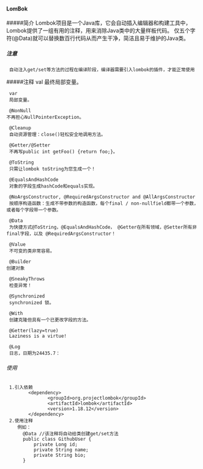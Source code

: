 #### LomBok
   #####简介
     Lombok项目是一个Java库，它会自动插入编辑器和构建工具中，Lombok提供了一组有用的注释，用来消除Java类中的大量样板代码。
     仅五个字符(@Data)就可以替换数百行代码从而产生干净，简洁且易于维护的Java类。
   
   ##### 注意
     自动注入get/set等方法的过程在编译阶段，编译器需要引入lombok的插件，才能正常使用
     
   #####注释
     val
     最终局部变量。
     
     var
     局部变量。
     
     @NonNull
    不再担心NullPointerException。
     
     @Cleanup
     自动资源管理：close()轻松安全地调用方法。
     
     @Getter/@Setter
     不再写public int getFoo() {return foo;}。
     
     @ToString
     只需让lombok toString为您生成一个！
     
     @EqualsAndHashCode
     对象的字段生成hashCode和equals实现。
     
     @NoArgsConstructor, @RequiredArgsConstructor and @AllArgsConstructor
     按顺序构造函数：生成不带参数的构造函数，每个final / non-nullfield都带一个参数，或者每个字段带一个参数。
     
     @Data
     为快捷方式@ToString，@EqualsAndHashCode， @Getter在所有领域，@Setter所有非final字段，以及 @RequiredArgsConstructor！
     
     @Value
     不可变的类非常容易。
     
     @Builder
    创建对象
     
     @SneakyThrows
     检查异常！
     
     @Synchronized
     synchronized 锁。
     
     @With
     创建克隆但具有一个已更改字段的方法。
     
     @Getter(lazy=true)
     Laziness is a virtue!
     
     @Log
     日志，日期为24435.7：
     
   ###### 使用
     
     1.引入依赖
            <dependency>
                   <groupId>org.projectlombok</groupId>
                   <artifactId>lombok</artifactId>
                   <version>1.18.12</version>
            </dependency>
     2.使用注释
        例如：
          @Data //该注释将自动给类创建get/set方法
          public class GithubUser {
              private Long id;
              private String name;
              private String bio;
          }
          